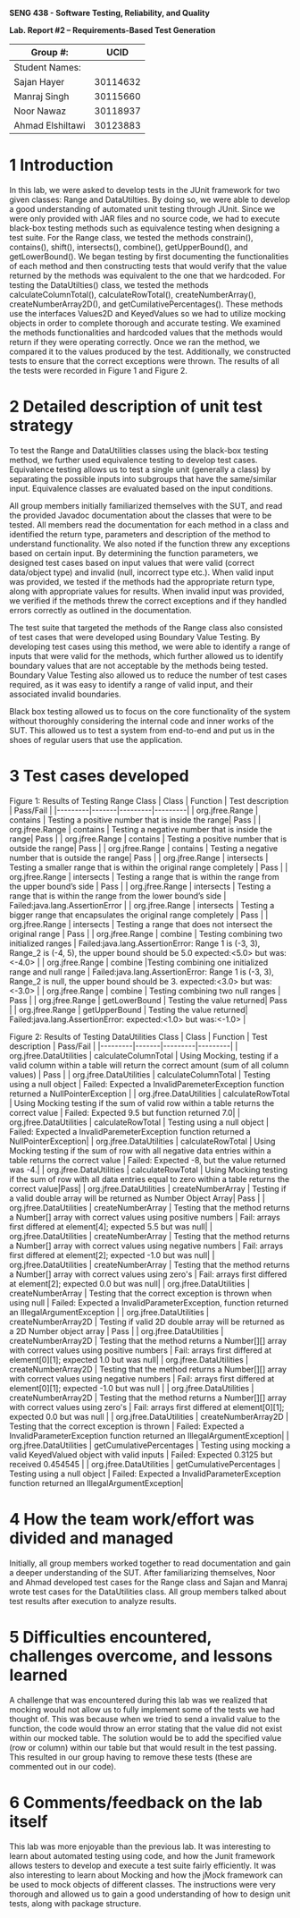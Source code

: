 **SENG 438 - Software Testing, Reliability, and Quality**

**Lab. Report \#2 – Requirements-Based Test Generation**

|   Group \#:      |  UCID  |
| ---------------- | --- |
|   Student Names: |     |
|    Sajan Hayer   |  30114632   |
|   Manraj Singh   |  30115660   |
|    Noor Nawaz    |  30118937   |
| Ahmad Elshiltawi |  30123883   |

# 1 Introduction
In this lab, we were asked to develop tests in the JUnit framework for two given classes: Range and DataUtilties. By doing so, we were able to develop a good understanding of automated unit testing through JUnit. Since we were only provided with JAR files and no source code, we had to execute black-box testing methods such as equivalence testing when designing a test suite. For the Range class, we tested the methods constrain(), contains(), shift(), intersects(), combine(), getUpperBound(), and getLowerBound(). We began testing by first documenting the functionalities of each method and then constructing tests that would verify that the value returned by the methods was equivalent to the one that we hardcoded. For testing the DataUtilties() class, we tested the methods calculateColumnTotal(), calculateRowTotal(), createNumberArray(), createNumberArray2D(), and getCumilativePercentages(). These methods use the interfaces Values2D and KeyedValues so we had to utilize mocking objects in order to complete thorough and accurate testing. We examined the methods functionalities and hardcoded values that the methods would return if they were operating correctly. Once we ran the method, we compared it to the values produced by the test. Additionally, we constructed tests to ensure that the correct exceptions were thrown. The results of all the tests were recorded in Figure 1 and Figure 2. 

# 2 Detailed description of unit test strategy
To test the Range and DataUtilities classes using the black-box testing method, we further used equivalence testing to develop test cases. Equivalence testing allows us to test a single unit (generally a class) by separating the possible inputs into subgroups that have the same/similar input. Equivalence classes are evaluated based on the input conditions. 

All group members initially familiarized themselves with the SUT, and read the provided Javadoc documentation about the classes that were to be tested. All members read the documentation for each method in a class and identified the return type, parameters and description of the method to understand functionality. We also noted if the function threw any exceptions based on certain input. By determining the function parameters, we designed test cases based on input values that were valid (correct data/object type) and invalid (null, incorrect type etc.). When valid input was provided, we tested if the methods had the appropriate return type, along with appropriate values for results. When invalid input was provided, we verified if the methods threw the correct exceptions and if they handled errors correctly as outlined in the documentation.  

The test suite that targeted the methods of the Range class also consisted of test cases that were developed using Boundary Value Testing. By developing test cases using this method, we were able to identify a range of inputs that were valid for the methods, which further allowed us to identify boundary values that are not acceptable by the methods being tested. Boundary Value Testing also allowed us to reduce the number of test cases required, as it was easy to identify a range of valid input, and their associated invalid boundaries. 

Black box testing allowed us to focus on the core functionality of the system without thoroughly considering the internal code and inner works of the SUT. This allowed us to test a system from end-to-end and put us in the shoes of regular users that use the application.

# 3 Test cases developed
Figure 1: Results of Testing Range Class
| Class | Function | Test description | Pass/Fail |
|---------|-------|---------|---------|
| org.jfree.Range | contains | Testing a positive number that is inside the range| Pass |
| org.jfree.Range | contains | Testing a negative number that is inside the range| Pass |
| org.jfree.Range | contains | Testing a positive number that is outside the range| Pass |
| org.jfree.Range | contains | Testing a negative number that is outside the range| Pass |
| org.jfree.Range | intersects | Testing a smaller range that is within the original range completely | Pass |
| org.jfree.Range | intersects | Testing a range that is within the range from the upper bound’s side | Pass |
| org.jfree.Range | intersects | Testing a range that is within the range from the lower bound’s side | Failed:java.lang.AssertionError |
| org.jfree.Range | intersects | Testing a bigger range that encapsulates the original range completely | Pass |
| org.jfree.Range | intersects | Testing a range that does not intersect the original range | Pass |
| org.jfree.Range | combine | Testing combining two initialized ranges | Failed:java.lang.AssertionError: Range 1 is (-3, 3), Range_2 is (-4, 5), the upper bound should be 5.0 expected:<5.0> but was:<-4.0> |
| org.jfree.Range | combine |Testing combining one initialized range and null range | Failed:java.lang.AssertionError: Range 1 is (-3, 3), Range_2 is null, the upper bound should be 3. expected:<3.0> but was:<-3.0> |
| org.jfree.Range | combine | Testing combining two null ranges | Pass |
| org.jfree.Range | getLowerBound | Testing the value returned| Pass |
| org.jfree.Range | getUpperBound | Testing the value returned| Failed:java.lang.AssertionError: expected:<1.0> but was:<-1.0> |


Figure 2: Results of Testing DataUtilities Class
| Class | Function | Test description | Pass/Fail |
|---------|-------|---------|---------|
| org.jfree.DataUtilities | calculateColumnTotal | Using Mocking, testing if a valid column within a table will return the correct amount (sum of all column values) | Pass |
| org.jfree.DataUtilities | calculateColumnTotal | Testing using a null object | Failed: Expected a InvalidParemeterException function returned a NullPointerException |
| org.jfree.DataUtilities | calculateRowTotal | Using Mocking testing if the sum of valid row within a table returns the correct value | Failed: Expected 9.5 but function returned 7.0|
| org.jfree.DataUtilities | calculateRowTotal | Testing using a null object | Failed:  Expected a InvalidParemeterException function returned a NullPointerException|
| org.jfree.DataUtilities | calculateRowTotal | Using Mocking testing if the sum of row with all negative data entries within a table returns the correct value | Failed:  Expected -8, but the value returned was -4.|
| org.jfree.DataUtilities | calculateRowTotal | Using Mocking testing if the sum of row with all data entries equal to zero within a table returns the correct value|Pass|
| org.jfree.DataUtilities | createNumberArray | Testing if a valid double array will be returned as Number Object Array| Pass |
| org.jfree.DataUtilities | createNumberArray | Testing that the method returns a Number[] array with correct values using positive numbers | Fail: arrays first differed at element[4]; expected 5.5 but was null|
| org.jfree.DataUtilities | createNumberArray | Testing that the method returns a Number[] array with correct values using negative numbers | Fail: arrays first differed at element[2]; expected -1.0 but was null|
| org.jfree.DataUtilities | createNumberArray | Testing that the method returns a Number[] array with correct values using zero's | Fail: arrays first differed at element[2]; expected 0.0 but was null|
| org.jfree.DataUtilities | createNumberArray | Testing that the correct exception is thrown when using null | Failed:  Expected a InvalidParameterException, function returned an IllegalArgumentException |
| org.jfree.DataUtilities | createNumberArray2D | Testing if valid 2D double array will be returned as a 2D Number object array | Pass |
| org.jfree.DataUtilities | createNumberArray2D | Testing that the method returns a Number[][] array with correct values using positive numbers | Fail: arrays first differed at element[0][1]; expected 1.0 but was null|
| org.jfree.DataUtilities | createNumberArray2D | Testing that the method returns a Number[][] array with correct values using negative numbers | Fail: arrays first differed at element[0][1]; expected -1.0 but was null |
| org.jfree.DataUtilities | createNumberArray2D | Testing that the method returns a Number[][] array with correct values using zero's | Fail: arrays first differed at element[0][1]; expected 0.0 but was null |
| org.jfree.DataUtilities | createNumberArray2D | Testing that the correct exception is thrown | Failed: Expected a InvalidParameterException function returned an IllegalArgumentException|
| org.jfree.DataUtilities | getCumulativePercentages | Testing using mocking a valid KeyedValued object with valid inputs | Failed: Expected 0.3125 but received 0.454545 |
| org.jfree.DataUtilities | getCumulativePercentages | Testing using a null object | Failed:  Expected a InvalidParameterException function returned an IllegalArgumentException|


# 4 How the team work/effort was divided and managed
Initially, all group members worked together to read documentation and gain a deeper understanding of the SUT. After familiarizing themselves, Noor and Ahmad developed test cases for the Range class and Sajan and Manraj wrote test cases for the DataUtilities class. All group members talked about test results after execution to analyze results.

# 5 Difficulties encountered, challenges overcome, and lessons learned
A challenge that was encountered during this lab was we realized that mocking would not allow us to fully implement some of the tests we had thought of. This was because when we tried to send a invalid value to the function, the code would throw an error stating that the value did not exist within our mocked table. The solution would be to add the specified value (row or column) within our table but that would result in the test passing. This resulted in our group having to remove these tests (these are commented out in our code). 

# 6 Comments/feedback on the lab itself
This lab was more enjoyable than the previous lab. It was interesting to learn about automated testing using code, and how the Junit framework allows testers to develop and execute a test suite fairly efficiently. It was also interesting to learn about Mocking and how the jMock framework can be used to mock objects of different classes. The instructions were very thorough and allowed us to gain a good understanding of how to design unit tests, along with package structure. 

